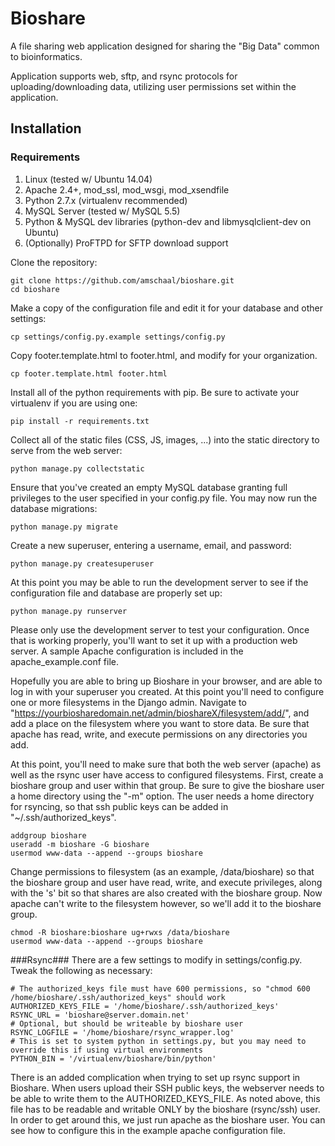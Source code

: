 # Bioshare
A file sharing web application designed for sharing the "Big Data" common to bioinformatics.  

Application supports web, sftp, and rsync protocols for uploading/downloading data, utilizing user permissions set within the application.

Installation
------------

### Requirements ###

1. Linux (tested w/ Ubuntu 14.04) 
2. Apache 2.4+, mod_ssl, mod_wsgi, mod_xsendfile
3. Python 2.7.x (virtualenv recommended)
4. MySQL Server (tested w/ MySQL 5.5)
5. Python & MySQL dev libraries (python-dev and libmysqlclient-dev on Ubuntu)
6. (Optionally) ProFTPD for SFTP download support 
 
Clone the repository:
~~~
git clone https://github.com/amschaal/bioshare.git
cd bioshare
~~~
Make a copy of the configuration file and edit it for your database and other settings:
~~~
cp settings/config.py.example settings/config.py
~~~
Copy footer.template.html to footer.html, and modify for your organization.
~~~
cp footer.template.html footer.html
~~~
Install all of the python requirements with pip.  Be sure to activate your virtualenv if you are using one:
~~~
pip install -r requirements.txt
~~~

Collect all of the static files (CSS, JS, images, ...) into the static directory to serve from the web server:
~~~
python manage.py collectstatic
~~~

Ensure that you've created an empty MySQL database granting full privileges to the user specified in your config.py file.  You may now run the database migrations:
~~~
python manage.py migrate
~~~

Create a new superuser, entering a username, email, and password:
~~~
python manage.py createsuperuser
~~~

At this point you may be able to run the development server to see if the configuration file and database are properly set up:
~~~
python manage.py runserver
~~~

Please only use the development server to test your configuration.  Once that is working properly, you'll want to set it up with a production web server.  A sample Apache configuration is included in the apache_example.conf file.

Hopefully you are able to bring up Bioshare in your browser, and are able to log in with your superuser you created.  At this point you'll need to configure one or more filesystems in the Django admin.  Navigate to "https://yourbiosharedomain.net/admin/bioshareX/filesystem/add/", and add a place on the filesystem where you want to store data.  Be sure that apache has read, write, and execute permissions on any directories you add.

At this point, you'll need to make sure that both the web server (apache) as well as the rsync user have access to configured filesystems.  First, create a bioshare group and user within that group.  Be sure to give the bioshare user a home directory using the "-m" option.  The user needs a home directory for rsyncing, so that ssh public keys can be added in "~/.ssh/authorized_keys".
~~~
addgroup bioshare
useradd -m bioshare -G bioshare
usermod www-data --append --groups bioshare
~~~

Change permissions to filesystem (as an example, /data/bioshare) so that the bioshare group and user have read, write, and execute privileges, along with the 's' bit so that shares are also created with the bioshare group.  Now apache can't write to the filesystem however, so we'll add it to the bioshare group.
~~~
chmod -R bioshare:bioshare ug+rwxs /data/bioshare
usermod www-data --append --groups bioshare
~~~

###Rsync###
There are a few settings to modify in settings/config.py.  Tweak the following as necessary:
~~~
# The authorized_keys file must have 600 permissions, so "chmod 600 /home/bioshare/.ssh/authorized_keys" should work
AUTHORIZED_KEYS_FILE = '/home/bioshare/.ssh/authorized_keys'
RSYNC_URL = 'bioshare@server.domain.net'
# Optional, but should be writeable by bioshare user
RSYNC_LOGFILE = '/home/bioshare/rsync_wrapper.log' 
# This is set to system python in settings.py, but you may need to override this if using virtual environments
PYTHON_BIN = '/virtualenv/bioshare/bin/python' 
~~~

There is an added complication when trying to set up rsync support in Bioshare.  When users upload their SSH public keys, the webserver needs to be able to write them to the AUTHORIZED_KEYS_FILE.  As noted above, this file has to be readable and writable ONLY by the bioshare (rsync/ssh) user.  In order to get around this, we just run apache as the bioshare user.  You can see how to configure this in the example apache configuration file.

